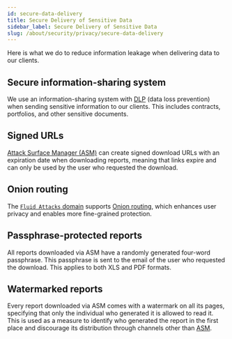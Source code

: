 ```yaml
---
id: secure-data-delivery
title: Secure Delivery of Sensitive Data
sidebar_label: Secure Delivery of Sensitive Data
slug: /about/security/privacy/secure-data-delivery
---
```


Here is what we do
to reduce information leakage
when delivering data to our clients.

## Secure information-sharing system

We use an information-sharing system
with [DLP](https://en.wikipedia.org/wiki/Data_loss_prevention_software)
(data loss prevention)
when sending sensitive information
to our clients.
This includes contracts,
portfolios,
and other sensitive documents.

## Signed URLs

[Attack Surface Manager (ASM)](https://app.fluidattacks.com/)
can create signed download URLs
with an expiration date
when downloading reports,
meaning that links expire
and can only be used by the user
who requested the download.

## Onion routing

The [`Fluid Attacks` domain](https://fluidattacks.com/)
supports [Onion routing](https://en.wikipedia.org/wiki/Onion_routing),
which enhances user privacy
and enables more fine-grained protection.

## Passphrase-protected reports

All reports downloaded via ASM
have a randomly generated four-word passphrase.
This passphrase is sent to the email of the user
who requested the download.
This applies to both XLS and PDF formats.

## Watermarked reports

Every report downloaded via ASM comes with a watermark
on all its pages,
specifying that only the individual who generated it
is allowed to read it.
This is used as a measure to identify
who generated the report in the first place
and discourage its distribution
through channels other than [ASM](https://app.fluidattacks.com/).
